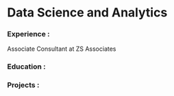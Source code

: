 # Data Science and Analytics

### Experience :
  Associate Consultant at ZS Associates 

### Education :

### Projects :
